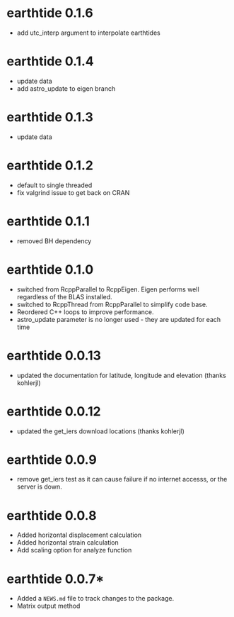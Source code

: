 # earthtide 0.1.6

* add utc_interp argument to interpolate earthtides

# earthtide 0.1.4

* update data
* add astro_update to eigen branch

# earthtide 0.1.3

* update data

# earthtide 0.1.2

* default to single threaded
* fix valgrind issue to get back on CRAN

# earthtide 0.1.1

* removed BH dependency

# earthtide 0.1.0

* switched from RcppParallel to RcppEigen. Eigen performs well regardless 
of the BLAS installed.
* switched to RcppThread from RcppParallel to simplify code base.
* Reordered C++ loops to improve performance.
* astro_update parameter is no longer used - they are updated for each time

# earthtide 0.0.13
* updated the documentation for latitude, longitude and elevation (thanks kohlerjl)

# earthtide 0.0.12

* updated the get_iers download locations (thanks kohlerjl)

# earthtide 0.0.9

* remove get_iers test as it can cause failure if no internet accesss, or the server is down.

# earthtide 0.0.8

* Added horizontal displacement calculation
* Added horizontal strain calculation
* Add scaling option for analyze function

# earthtide 0.0.7*

* Added a `NEWS.md` file to track changes to the package.
* Matrix output method
